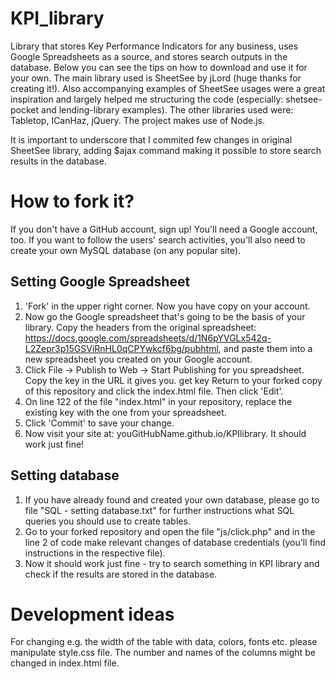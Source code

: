 # KPI_library
Library that stores Key Performance Indicators for any business, uses Google Spreadsheets as a source, and stores search outputs in the database. Below you can see the tips on how to download and use it for your own.
The main library used is SheetSee by jLord (huge thanks for creating it!). Also accompanying examples of SheetSee usages were a great inspiration and largely helped me structuring the code (especially: shetsee-pocket and lending-library examples).  The other libraries used were: Tabletop, ICanHaz, jQuery. The project makes use of Node.js. 

It is important to underscore that I commited few changes in original SheetSee library, adding $ajax command making it possible to store search results in the database.

# How to fork it?

If you don't have a GitHub account, sign up! You'll need a Google account, too. If you want to follow the users' search activities, you'll also need to create your own MySQL database (on any popular site).

## Setting Google Spreadsheet 
1. 'Fork' in the upper right corner. Now you have copy on your account.
2. Now go the Google spreadsheet that's going to be the basis of your library. Copy the headers from the original spreadsheet: https://docs.google.com/spreadsheets/d/1N6pYVGLx542q-L2Zepr3p15GSViRnHL0qCPYwkcf6bg/pubhtml, and paste them into a new spreadsheet you created on your Google account.
3. Click File -> Publish to Web -> Start Publishing for you spreadsheet. Copy the key in the URL it gives you. get key
Return to your forked copy of this repository and click the index.html file. Then click 'Edit'.
4. On line 122 of the file "index.html" in your repository, replace the existing key with the one from your spreadsheet.
5. Click 'Commit' to save your change.
6. Now visit your site at: youGitHubName.github.io/KPIlibrary. It should work just fine!

## Setting database
1. If you have already found and created your own database, please go to file "SQL - setting database.txt" for further instructions what SQL queries you should use to create tables.
2. Go to your forked repository and open the file "js/click.php"  and in the line 2 of code make relevant changes of database credentials (you'll find instructions in the respective file).
3. Now it should work just fine - try to search something in KPI library and check if the results are stored in the database.

# Development ideas
For changing e.g. the width of the table with data, colors, fonts etc. please manipulate style.css file.
The number and names of the columns might be changed in index.html file.
